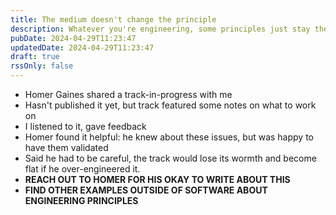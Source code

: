 ```yaml
---
title: The medium doesn't change the principle
description: Whatever you're engineering, some principles just stay the same.
pubDate: 2024-04-29T11:23:47
updatedDate: 2024-04-29T11:23:47
draft: true
rssOnly: false
---
```

- Homer Gaines shared a track-in-progress with me
- Hasn't published it yet, but track featured some notes on what to work on
- I listened to it, gave feedback
- Homer found it helpful: he knew about these issues, but was happy to have them validated
- Said he had to be careful, the track would lose its wormth and become flat if he over-engineered it.
- **REACH OUT TO HOMER FOR HIS OKAY TO WRITE ABOUT THIS**
- **FIND OTHER EXAMPLES OUTSIDE OF SOFTWARE ABOUT ENGINEERING PRINCIPLES**





